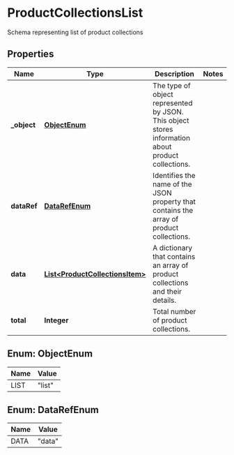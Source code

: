 

# ProductCollectionsList

Schema representing list of product collections

## Properties

| Name | Type | Description | Notes |
|------------ | ------------- | ------------- | -------------|
|**_object** | [**ObjectEnum**](#ObjectEnum) | The type of object represented by JSON. This object stores information about product collections. |  |
|**dataRef** | [**DataRefEnum**](#DataRefEnum) | Identifies the name of the JSON property that contains the array of product collections. |  |
|**data** | [**List&lt;ProductCollectionsItem&gt;**](ProductCollectionsItem.md) | A dictionary that contains an array of product collections and their details. |  |
|**total** | **Integer** | Total number of product collections. |  |



## Enum: ObjectEnum

| Name | Value |
|---- | -----|
| LIST | &quot;list&quot; |



## Enum: DataRefEnum

| Name | Value |
|---- | -----|
| DATA | &quot;data&quot; |




